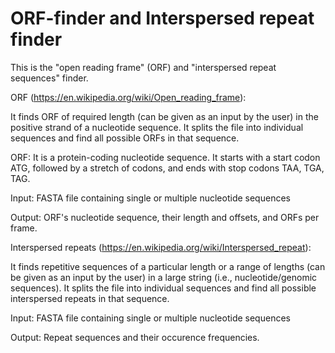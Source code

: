 # ORF-finder and Interspersed repeat finder

This is the "open reading frame" (ORF) and "interspersed repeat sequences" finder. 

ORF (https://en.wikipedia.org/wiki/Open_reading_frame): 

It finds ORF of required length (can be given as an input by the user) in the positive strand of a nucleotide sequence.
It splits the file into individual sequences and find all possible ORFs in that sequence. 

ORF: It is a protein-coding nucleotide sequence. It starts with a start codon ATG, followed by a stretch of codons,
and ends with stop codons TAA, TGA, TAG. 

Input: FASTA file containing single or multiple nucleotide sequences 

Output: ORF's nucleotide sequence, their length and offsets, and ORFs per frame. 

Interspersed repeats (https://en.wikipedia.org/wiki/Interspersed_repeat):

It finds repetitive sequences of a particular length or a range of lengths (can be given as an input by the user) in a large string (i.e., nucleotide/genomic sequences).
It splits the file into individual sequences and find all possible interspersed repeats in that sequence. 

Input: FASTA file containing single or multiple nucleotide sequences 

Output: Repeat sequences and their occurence frequencies.







